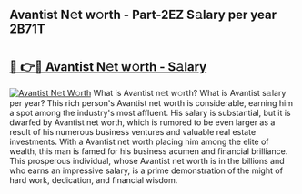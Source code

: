 ## Avantist N𝚎t w𝚘rth - Part-2EZ S𝚊lary per year 2B71T

# <h2><a href="http://gc1qnzz.nevu.top/?p=Avantist">🔗 👉🔴 Avantist N𝚎t w𝚘rth - S𝚊lary</a></h2>

[![Avantist N𝚎t W𝚘rth](https://i.imgur.com/Oavwk0R.jpeg)](http://gc1qnzz.nevu.top/?p=Avantist)
What is Avantist n𝚎t w𝚘rth? What is Avantist s𝚊lary per year?
This rich person's Avantist net worth is considerable, earning him a spot among the industry's most affluent. His salary is substantial, but it is dwarfed by Avantist net worth, which is rumored to be even larger as a result of his numerous business ventures and valuable real estate investments. With a Avantist net worth placing him among the elite of wealth, this man is famed for his business acumen and financial brilliance. This prosperous individual, whose Avantist net worth is in the billions and who earns an impressive salary, is a prime demonstration of the might of hard work, dedication, and financial wisdom.
